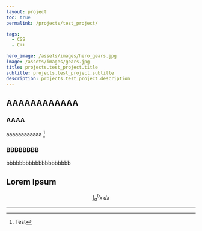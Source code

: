 ```yaml
---
layout: project
toc: true
permalink: /projects/test_project/

tags:
  - CSS
  - C++

hero_image: /assets/images/hero_gears.jpg
image: /assets/images/gears.jpg
title: projects.test_project.title
subtitle: projects.test_project.subtitle
description: projects.test_project.description
---
```


## AAAAAAAAAAAA

### AAAA
aaaaaaaaaaaa [^1]
### BBBBBBBB
bbbbbbbbbbbbbbbbbbbb

## Lorem Ipsum


$$\int_a^b x\,dx$$

---

[^1]: Test